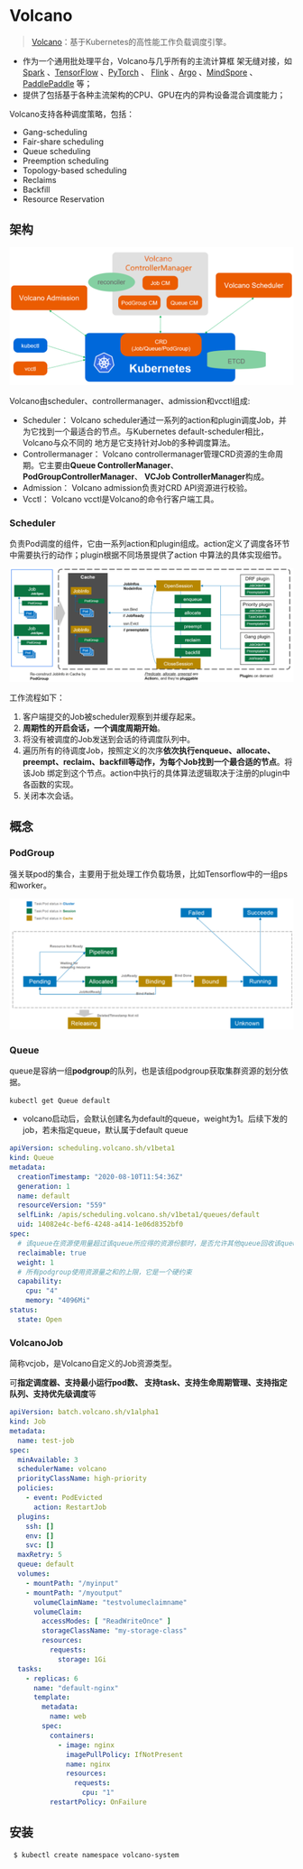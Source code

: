 # Volcano

> [Volcano](https://volcano.sh/zh/docs/)：基于Kubernetes的高性能工作负载调度引擎。

- 作为一个通用批处理平台，Volcano与几乎所有的主流计算框 架无缝对接，如[Spark](https://spark.apache.org/) 、[TensorFlow](https://tensorflow.google.cn/) 、[PyTorch](https://pytorch.org/) 、 [Flink](https://flink.apache.org/) 、[Argo](https://argoproj.github.io/) 、[MindSpore](https://www.mindspore.cn/) 、 [PaddlePaddle](https://www.paddlepaddle.org.cn/) 等；
- 提供了包括基于各种主流架构的CPU、GPU在内的异构设备混合调度能力；



Volcano支持各种调度策略，包括：

- Gang-scheduling
- Fair-share scheduling
- Queue scheduling
- Preemption scheduling
- Topology-based scheduling
- Reclaims
- Backfill
- Resource Reservation



## 架构

![image](./pics/volcano_arch_2.PNG)

Volcano由scheduler、controllermanager、admission和vcctl组成:

- Scheduler： Volcano scheduler通过一系列的action和plugin调度Job，并为它找到一个最适合的节点。与Kubernetes default-scheduler相比，Volcano与众不同的 地方是它支持针对Job的多种调度算法。
- Controllermanager： Volcano controllermanager管理CRD资源的生命周期。它主要由**Queue ControllerManager**、 **PodGroupControllerManager**、 **VCJob ControllerManager**构成。
- Admission： Volcano admission负责对CRD API资源进行校验。
- Vcctl： Volcano vcctl是Volcano的命令行客户端工具。

### Scheduler

负责Pod调度的组件，它由一系列action和plugin组成。action定义了调度各环节中需要执行的动作；plugin根据不同场景提供了action 中算法的具体实现细节。

![Volcano scheduler工作流](./pics/volcano_scheduler.PNG)

工作流程如下：

1. 客户端提交的Job被scheduler观察到并缓存起来。
2. **周期性的开启会话，一个调度周期开始**。
3. 将没有被调度的Job发送到会话的待调度队列中。
4. 遍历所有的待调度Job，按照定义的次序**依次执行enqueue、allocate、preempt、reclaim、backfill等动作，为每个Job找到一个最合适的节点**。将该Job 绑定到这个节点。action中执行的具体算法逻辑取决于注册的plugin中各函数的实现。
5. 关闭本次会话。



## 概念

### PodGroup

强关联pod的集合，主要用于批处理工作负载场景，比如Tensorflow中的一组ps和worker。

![status-DAG](pics/status-DAG.png)

### Queue

queue是容纳一组**podgroup**的队列，也是该组podgroup获取集群资源的划分依据。

`kubectl get Queue default`

- volcano启动后，会默认创建名为default的queue，weight为1。后续下发的job，若未指定queue，默认属于default queue

```yaml
apiVersion: scheduling.volcano.sh/v1beta1
kind: Queue
metadata:
  creationTimestamp: "2020-08-10T11:54:36Z"
  generation: 1
  name: default
  resourceVersion: "559"
  selfLink: /apis/scheduling.volcano.sh/v1beta1/queues/default
  uid: 14082e4c-bef6-4248-a414-1e06d8352bf0
spec:
  # 该queue在资源使用量超过该queue所应得的资源份额时，是否允许其他queue回收该queue使用超额的资源
  reclaimable: true
  weight: 1
  # 所有podgroup使用资源量之和的上限，它是一个硬约束
  capability:
    cpu: "4"
    memory: "4096Mi"
status:
  state: Open
```



### VolcanoJob

简称vcjob，是Volcano自定义的Job资源类型。

可**指定调度器、支持最小运行pod数、 支持task、支持生命周期管理、支持指定队列、支持优先级调度**等

```yaml
apiVersion: batch.volcano.sh/v1alpha1
kind: Job
metadata:
  name: test-job
spec:
  minAvailable: 3
  schedulerName: volcano
  priorityClassName: high-priority
  policies:
    - event: PodEvicted
      action: RestartJob
  plugins:
    ssh: []
    env: []
    svc: []
  maxRetry: 5
  queue: default
  volumes:
    - mountPath: "/myinput"
    - mountPath: "/myoutput"
      volumeClaimName: "testvolumeclaimname"
      volumeClaim:
        accessModes: [ "ReadWriteOnce" ]
        storageClassName: "my-storage-class"
        resources:
          requests:
            storage: 1Gi
  tasks:
    - replicas: 6
      name: "default-nginx"
      template:
        metadata:
          name: web
        spec:
          containers:
            - image: nginx
              imagePullPolicy: IfNotPresent
              name: nginx
              resources:
                requests:
                  cpu: "1"
          restartPolicy: OnFailure
```



## 安装

```bash
 $ kubectl create namespace volcano-system
```

